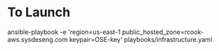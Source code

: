 # To Launch

ansible-playbook -e 'region=us-east-1 public_hosted_zone=rcook-aws.sysdeseng.com keypair=OSE-key' playbooks/infrastructure.yaml
